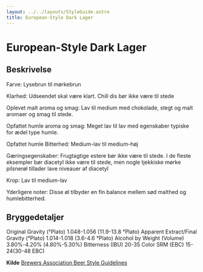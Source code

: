 ```yaml
---
layout: ../../layouts/StyleGuide.astro
title: European-Style Dark Lager
---
```

# European-Style Dark Lager

## Beskrivelse
Farve: Lysebrun til mørkebrun

Klarhed: Udseendet skal være klart. Chill dis bør ikke være til stede

Oplevet malt aroma og smag: Lav til medium med chokolade, stegt og malt aromaer og smag til stede.

Opfattet humle aroma og smag: Meget lav til lav med egenskaber typiske for ædel type humle.

Opfattet humle Bitterhed: Medium-lav til medium-høj

Gæringsegenskaber: Frugtagtige estere bør ikke være til stede. I de fleste eksempler bør diacetyl ikke være til stede, men nogle tjekkiske mørke pilsnerøl tillader lave niveauer af diacetyl

Krop: Lav til medium-lav

Yderligere noter: Disse øl tilbyder en fin balance mellem sød malthed og humlebitterhed.




## Bryggedetaljer
Original Gravity (°Plato) 1.048-1.056 (11.9-13.8 °Plato)
Apparent Extract/Final Gravity (°Plato) 1.014-1.018 (3.6-4.6 °Plato)
Alcohol by Weight (Volume) 3.80%-4.20% (4.80%-5.30%)
Bitterness (IBU) 20-35
Color SRM (EBC) 15-24(30-48 EBC)					



**Kilde**
[Brewers Association Beer Style Guidelines](https://www.brewersassociation.org/)
